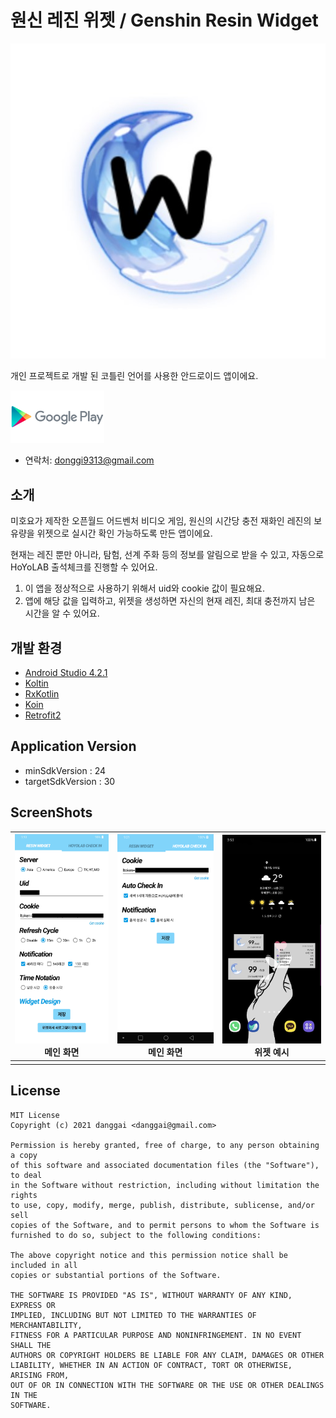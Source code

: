# 원신 레진 위젯 / Genshin Resin Widget

![icon.jpg](./assets/icon.jpg?raw=true)

개인 프로젝트로 개발 된 코틀린 언어를 사용한 안드로이드 앱이에요.

[<img src = "./assets/google-play-logo.png" width="150px">](https://play.google.com/store/apps/details?id=danggai.app.parcelwhere)

- 연락처: donggi9313@gmail.com



## 소개

미호요가 제작한 오픈월드 어드벤처 비디오 게임, 원신의 시간당 충전 재화인 레진의 보유량을 위젯으로 실시간 확인 가능하도록 만든 앱이에요.

현재는 레진 뿐만 아니라, 탐험, 선계 주화 등의 정보를 알림으로 받을 수 있고, 자동으로 HoYoLAB 출석체크를 진행할 수 있어요.

1. 이 앱을 정상적으로 사용하기 위해서 uid와 cookie 값이 필요해요.
2. 앱에 해당 값을 입력하고, 위젯을 생성하면 자신의 현재 레진, 최대 충전까지 남은 시간을 알 수 있어요.



## 개발 환경

- [Android Studio 4.2.1](https://developer.android.com/studio/intro)
- [Koltin](https://developer.android.com/kotlin)
- [RxKotlin](https://github.com/ReactiveX/RxKotlin)
- [Koin](https://insert-koin.io/)
- [Retrofit2](https://square.github.io/retrofit/)



## Application Version

- minSdkVersion : 24
- targetSdkVersion : 30





## ScreenShots



| ![screenshot_00.png](./assets/screenshot_00.png?raw=true)<br /><center>메인 화면</center> | ![screenshot_01.png](./assets/screenshot_01.png?raw=true)<br /><center>메인 화면</center> | ![screenshot_02.jpg](./assets/screenshot_02.jpg?raw=true)<br /><center>위젯 예시</center> |
| ------------------------------------------------------------ | ------------------------------------------------------------ | ------------------------------------------------------------ |
|                                                              |                                                              |                                                              |





## License

```
MIT License
Copyright (c) 2021 danggai <danggai@gmail.com>

Permission is hereby granted, free of charge, to any person obtaining a copy
of this software and associated documentation files (the "Software"), to deal
in the Software without restriction, including without limitation the rights
to use, copy, modify, merge, publish, distribute, sublicense, and/or sell
copies of the Software, and to permit persons to whom the Software is
furnished to do so, subject to the following conditions:
     
The above copyright notice and this permission notice shall be included in all
copies or substantial portions of the Software.
     
THE SOFTWARE IS PROVIDED "AS IS", WITHOUT WARRANTY OF ANY KIND, EXPRESS OR
IMPLIED, INCLUDING BUT NOT LIMITED TO THE WARRANTIES OF MERCHANTABILITY,
FITNESS FOR A PARTICULAR PURPOSE AND NONINFRINGEMENT. IN NO EVENT SHALL THE
AUTHORS OR COPYRIGHT HOLDERS BE LIABLE FOR ANY CLAIM, DAMAGES OR OTHER
LIABILITY, WHETHER IN AN ACTION OF CONTRACT, TORT OR OTHERWISE, ARISING FROM,
OUT OF OR IN CONNECTION WITH THE SOFTWARE OR THE USE OR OTHER DEALINGS IN THE
SOFTWARE.
```
